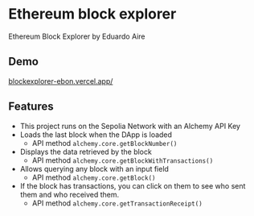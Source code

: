 # Ethereum block explorer

Ethereum Block Explorer by Eduardo Aire

## Demo

[blockexplorer-ebon.vercel.app/](https://blockexplorer-ebon.vercel.app/)

## Features

-   This project runs on the Sepolia Network with an Alchemy API Key
-   Loads the last block when the DApp is loaded
    -   API method `alchemy.core.getBlockNumber()`
-   Displays the data retrieved by the block
    -   API method `alchemy.core.getBlockWithTransactions()`
-   Allows querying any block with an input field
    -   API method `alchemy.core.getBlock()`
-   If the block has transactions, you can click on them to see who sent them and who received them.
    -   API method `alchemy.core.getTransactionReceipt()`
